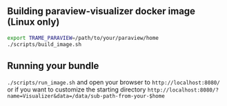 ## Building paraview-visualizer docker image (Linux only)

```bash
export TRAME_PARAVIEW=/path/to/your/paraview/home
./scripts/build_image.sh
```

## Running your bundle

`./scripts/run_image.sh` and open your browser to `http://localhost:8080/` or if you want to customize the starting directory `http://localhost:8080/?name=Visualizer&data=/data/sub-path-from-your-$home`